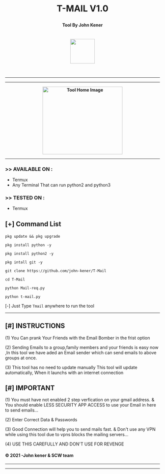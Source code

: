 <h1><p align= "center">T-MAIL V1.0 </p></h1>
<h4><p align = "center">Tool By John Kener <p><h4>
<div>  
<p align= "center">
<br />
<img src="https://www.udrop.com/file/5HFB/IMG_20210511_073611_429.jpg",width="80", height="80",alt="john-kener"/>
</p>
<br />
<hr />
<hr />
<p align="center">
<img src="https://www.udrop.com/file/5HFC/Screenshot_20210627-172517-1.jpg" alt="Tool Home Image " width="260" height="220"/>
</p>
</div>

<hr />

### >> AVAILABLE ON :

* Termux
* Any Terminal That can run python2 and python3

### >> TESTED ON :

* Termux


<h2><p align = "left">[+] Command List</p></h2>
	
	
<div align ="left">
	
```pkg update && pkg upgrade```
   
```pkg install python -y ```
    
```pkg install python2 -y ```
        
```pkg intall git -y ```
        
```git clone https://github.com/john-kener/T-Mail ```
        
```cd T-Mail ```
        
```python Mail-req.py ```
        
```python t-mail.py ```
        
[-] Just Type ```Tmail``` anywhere to run the tool
       
</div>
	
<hr />

## [#] INSTRUCTIONS
	
(1) You Can prank Your Friends with the
	Email Bomber in the frist option
	    
(2) Sending Emails to a group,family members
    and your friends is easy now ,In this tool we
    have aded an Email sender which can send
    emails to above groups at once.

(3) This tool has no need to update manually
    This tool will update automatically,
    When it launchs with an internet connection

## [#] IMPORTANT
	
(1) You must have not enabled 2 step verfication
    on your gmail address.
    & You should enable LESS SECURITY APP ACCESS
    to use your Email in here to send emails...
	    
(2) Enter Correct Data & Passwords
	
(3) Good Connection will help you to send mails fast.
    & Don't use any VPN while using this 
    tool due to vpns blocks the mailing servers...
	    
(4) USE THIS CAREFULLY AND DON'T USE FOR REVENGE


#### © 2021 -John kener & SCW team


<hr />
<hr />
